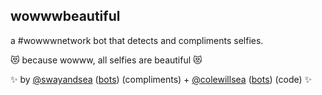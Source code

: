 wowwwbeautiful
----------------

a #wowwwnetwork bot that detects and compliments selfies.

😻 because wowww, all selfies are beautiful 😻

✨ by [@swayandsea](http://twitter.com/swayandsea) ([bots](http://sui.sexy)) (compliments) + [@colewillsea](http://twitter.com/colewillsea) ([bots](https://twitter.com/colewillsea/lists/my-robots/members)) (code) ✨
